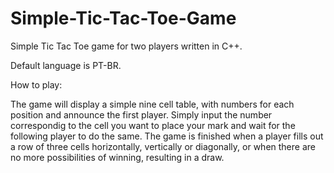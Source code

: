 # Simple-Tic-Tac-Toe-Game

 Simple Tic Tac Toe game for two players written in C++.

 Default language is PT-BR.

 How to play:

 The game will display a simple nine cell table, with numbers for each position and announce the first player. Simply input the number correspondig to the cell you want to place your mark and wait for the following player to do the same. The game is finished when a player fills out a row of three cells horizontally, vertically or diagonally, or when there are no more possibilities of winning, resulting in a draw.
